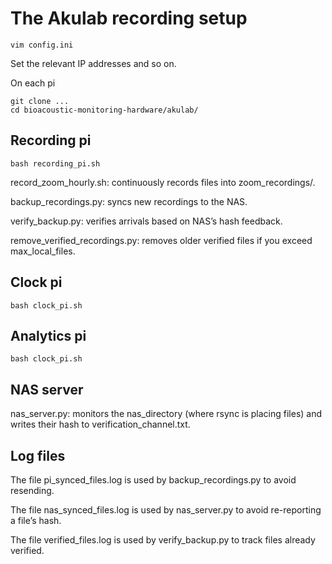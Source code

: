 # The Akulab recording setup

```
vim config.ini
```

Set the relevant IP addresses and so on.

On each pi

```
git clone ...
cd bioacoustic-monitoring-hardware/akulab/
```

## Recording pi

```
bash recording_pi.sh
```

record_zoom_hourly.sh: continuously records files into zoom_recordings/.

backup_recordings.py: syncs new recordings to the NAS.

verify_backup.py: verifies arrivals based on NAS’s hash feedback.

remove_verified_recordings.py: removes older verified files if you exceed max_local_files.

## Clock pi

```
bash clock_pi.sh
```

## Analytics pi

```
bash clock_pi.sh
```

## NAS server

nas_server.py: monitors the nas_directory (where rsync is placing files) and writes their hash to verification_channel.txt.

## Log files

The file pi_synced_files.log is used by backup_recordings.py to avoid resending.

The file nas_synced_files.log is used by nas_server.py to avoid re-reporting a file’s hash.

The file verified_files.log is used by verify_backup.py to track files already verified.
